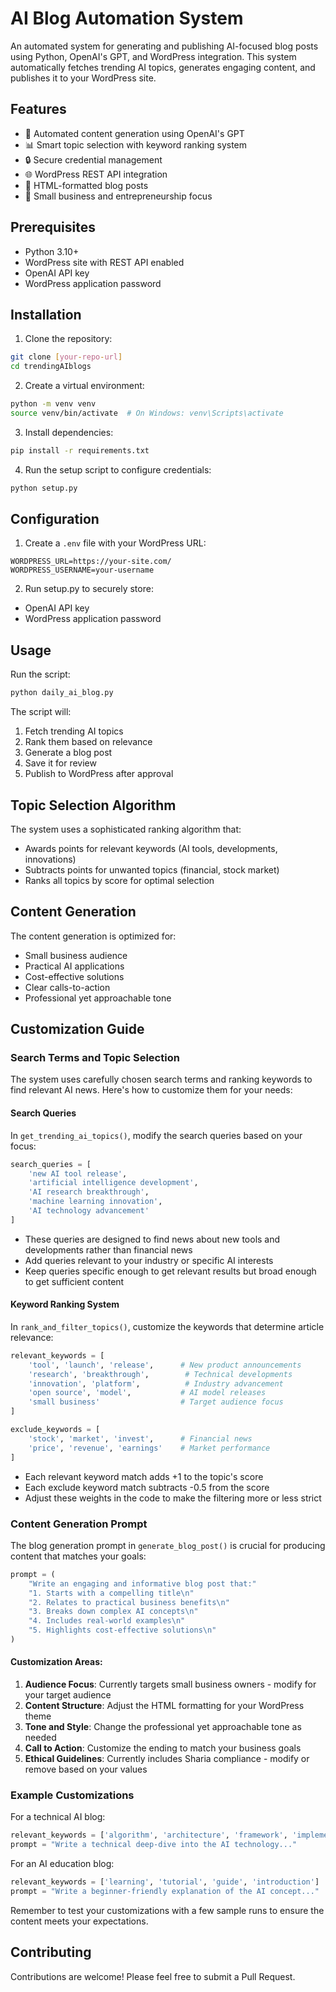 # AI Blog Automation System

An automated system for generating and publishing AI-focused blog posts using Python, OpenAI's GPT, and WordPress integration. This system automatically fetches trending AI topics, generates engaging content, and publishes it to your WordPress site.

## Features

- 🤖 Automated content generation using OpenAI's GPT
- 📊 Smart topic selection with keyword ranking system
- 🔒 Secure credential management
- 🌐 WordPress REST API integration
- 📝 HTML-formatted blog posts
- 🎯 Small business and entrepreneurship focus

## Prerequisites

- Python 3.10+
- WordPress site with REST API enabled
- OpenAI API key
- WordPress application password

## Installation

1. Clone the repository:
```bash
git clone [your-repo-url]
cd trendingAIblogs
```

2. Create a virtual environment:
```bash
python -m venv venv
source venv/bin/activate  # On Windows: venv\Scripts\activate
```

3. Install dependencies:
```bash
pip install -r requirements.txt
```

4. Run the setup script to configure credentials:
```bash
python setup.py
```

## Configuration

1. Create a `.env` file with your WordPress URL:
```
WORDPRESS_URL=https://your-site.com/
WORDPRESS_USERNAME=your-username
```

2. Run setup.py to securely store:
- OpenAI API key
- WordPress application password

## Usage

Run the script:
```bash
python daily_ai_blog.py
```

The script will:
1. Fetch trending AI topics
2. Rank them based on relevance
3. Generate a blog post
4. Save it for review
5. Publish to WordPress after approval

## Topic Selection Algorithm

The system uses a sophisticated ranking algorithm that:
- Awards points for relevant keywords (AI tools, developments, innovations)
- Subtracts points for unwanted topics (financial, stock market)
- Ranks all topics by score for optimal selection

## Content Generation

The content generation is optimized for:
- Small business audience
- Practical AI applications
- Cost-effective solutions
- Clear calls-to-action
- Professional yet approachable tone

## Customization Guide

### Search Terms and Topic Selection

The system uses carefully chosen search terms and ranking keywords to find relevant AI news. Here's how to customize them for your needs:

#### Search Queries
In `get_trending_ai_topics()`, modify the search queries based on your focus:
```python
search_queries = [
    'new AI tool release',
    'artificial intelligence development',
    'AI research breakthrough',
    'machine learning innovation',
    'AI technology advancement'
]
```
- These queries are designed to find news about new tools and developments rather than financial news
- Add queries relevant to your industry or specific AI interests
- Keep queries specific enough to get relevant results but broad enough to get sufficient content

#### Keyword Ranking System
In `rank_and_filter_topics()`, customize the keywords that determine article relevance:

```python
relevant_keywords = [
    'tool', 'launch', 'release',      # New product announcements
    'research', 'breakthrough',        # Technical developments
    'innovation', 'platform',          # Industry advancement
    'open source', 'model',           # AI model releases
    'small business'                  # Target audience focus
]

exclude_keywords = [
    'stock', 'market', 'invest',      # Financial news
    'price', 'revenue', 'earnings'    # Market performance
]
```

- Each relevant keyword match adds +1 to the topic's score
- Each exclude keyword match subtracts -0.5 from the score
- Adjust these weights in the code to make the filtering more or less strict

### Content Generation Prompt

The blog generation prompt in `generate_blog_post()` is crucial for producing content that matches your goals:

```python
prompt = (
    "Write an engaging and informative blog post that:"
    "1. Starts with a compelling title\n"
    "2. Relates to practical business benefits\n"
    "3. Breaks down complex AI concepts\n"
    "4. Includes real-world examples\n"
    "5. Highlights cost-effective solutions\n"
)
```

#### Customization Areas:

1. **Audience Focus**: Currently targets small business owners - modify for your target audience
2. **Content Structure**: Adjust the HTML formatting for your WordPress theme
3. **Tone and Style**: Change the professional yet approachable tone as needed
4. **Call to Action**: Customize the ending to match your business goals
5. **Ethical Guidelines**: Currently includes Sharia compliance - modify or remove based on your values

### Example Customizations

For a technical AI blog:
```python
relevant_keywords = ['algorithm', 'architecture', 'framework', 'implementation']
prompt = "Write a technical deep-dive into the AI technology..."
```

For an AI education blog:
```python
relevant_keywords = ['learning', 'tutorial', 'guide', 'introduction']
prompt = "Write a beginner-friendly explanation of the AI concept..."
```

Remember to test your customizations with a few sample runs to ensure the content meets your expectations.

## Contributing

Contributions are welcome! Please feel free to submit a Pull Request.
